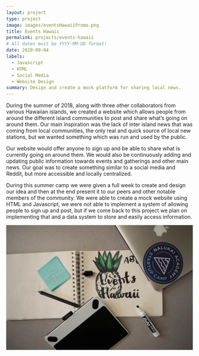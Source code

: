 ```yaml
---
layout: project
type: project
image: images/eventsHawaiiPromo.png
title: Events Hawaii
permalink: projects/events-hawaii
# All dates must be YYYY-MM-DD format!
date: 2020-09-04
labels:
  - Javascript
  - HTML
  - Social Media
  - Website Design
summary: Design and create a mock platform for sharing local news.
---
```


During the summer of 2018, along with three other collaborators from various Hawaiian islands, we created a website which allows people from around the different island 
communities to post and share what’s going on around them. Our main inspiration was the lack of inter island news that was coming from local communities, the only real and quick 
source of local new stations, but we wanted something which was run and used by the public. 

Our website would offer anyone to sign up and be able to share what is currently going on around them.  We would also be continuously adding and updating public information 
towards events and gatherings and other main news. Our goal was to create something similar to a social media and Reddit, but more accessible and locally centralized. 

During this summer camp we were given a full week to create and design our idea and then at the end present it to our peers and other notable members of the community. We were 
able to create a mock website using HTML and Javascript, we were not able to implement a system of allowing people to sign up and post, but if we come back to this project we plan 
on implementing that and a data system to store and easily access information. 


<img class="ui fit middle floated rounded image" src="../images/eventsHawaiiPromo.jpg">

